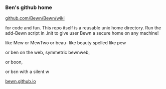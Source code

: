 ### Ben's github home
[github.com/Bewn/Bewn/wiki](https://github.com/Bewn/Bewn/wiki)


for code and fun. This repo itself is a reusable unix home directory.
Run the add-Bewn script in .init to give user Bewn a secure home on any machine!

like Mew or MewTwo or beau- like beauty spelled like pew

or ben on the web, symmetric bewnweb,

or boon, 

or bεn with a silent w

[bewn.github.io](https://bewn.github.io)


